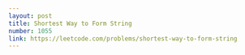 ```yaml
---
layout: post
title: Shortest Way to Form String
number: 1055
link: https://leetcode.com/problems/shortest-way-to-form-string
---
```

